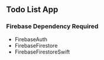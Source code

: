 ## Todo List App

### Firebase Dependency Required
- FirebaseAuth
- FirebaseFirestore
- FirebaseFirestoreSwift